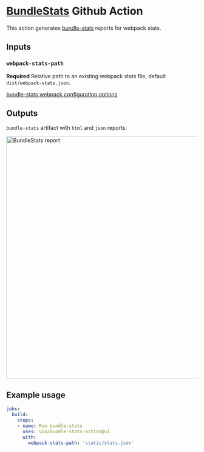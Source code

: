 # [BundleStats](https://github.com/relative-ci/bundle-stats) Github Action

This action generates [bundle-stats](https://github.com/relative-ci/bundle-stats) reports for webpack stats.

## Inputs

### `webpack-stats-path`

**Required** Relative path to an existing webpack stats file, default `dist/webpack-stats.json`.

[bundle-stats webpack configuration options](https://github.com/relative-ci/bundle-stats/tree/master/packages/cli#webpack-configuration)

## Outputs

`bundle-stats` artifact with `html` and `json` reports:

<img src="https://raw.githubusercontent.com/vio/bundle-stats-action/master/assets/action.jpg?token=AAADH5EKGBHTKLLAHXZN3GC6NGDI2" alt="BundleStats report" width="640" />

## Example usage

```yml
jobs:
  build:
    steps:
    - name: Run bundle-stats
      uses: vio/bundle-stats-action@v1
      with:
        webpack-stats-path: 'static/stats.json'
```
